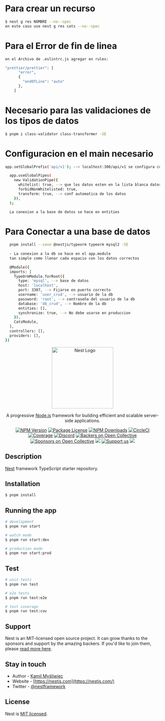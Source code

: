 <!-- ## Description -->
# Para crear un recurso

```bash
$ nest g res NOMBRE --no--spec
en este caso use nest g res cats --no--spec
```

# Para el Error de fin de linea

```bash
en el Archivo de .eslintrc.js agregar en rules:

"prettier/prettier": [
      "error",
      {
        "endOfLine": "auto"
      },
    ]
```

# Necesario para las validaciones de los tipos de datos

```bash
$ pnpm i class-validator class-transformer -SE
```

# Configuracion en el main necesario
```bash
app.setGlobalPrefix('api/v1'); --> localhost:300/api/v1 se configura como se quiera

  app.useGlobalPipes(
    new ValidationPipe({
      whitelist: true, --> que los datos esten en la lista blanca datos validos
      forbidNonWhitelisted: true,
      transform: true, --> conf automatica de los datos
    }),
  );
```

```bash
  La conexion a la base de datos se hace en entities
```

# Para Conectar a una base de datos

```bash 
  pnpm install --save @nestjs/typeorm typeorm mysql2 -SE
  
  - La conexion a la db se hace en el app.module
  tan simple como llenar cada espacio con los datos correctos

  @Module({
  imports: [
    TypeOrmModule.forRoot({
      type: 'mysql', --> base de datos
      host: 'localhost',
      port: 3307, --> Fijarse en puerto correcto
      username: 'user_crud', --> usuario de la db
      password: 'root', --> contraseña del usuario de la db
      database: 'db_crud', --> Nombre de la db
      entities: [],
      synchronize: true, --> No debe usarse en produccion
    }),
    CatsModule,
  ],
  controllers: [],
  providers: [],
})
```















<p align="center">
  <a href="http://nestjs.com/" target="blank"><img src="https://nestjs.com/img/logo-small.svg" width="200" alt="Nest Logo" /></a>
</p>

[circleci-image]: https://img.shields.io/circleci/build/github/nestjs/nest/master?token=abc123def456
[circleci-url]: https://circleci.com/gh/nestjs/nest

  <p align="center">A progressive <a href="http://nodejs.org" target="_blank">Node.js</a> framework for building efficient and scalable server-side applications.</p>
    <p align="center">
<a href="https://www.npmjs.com/~nestjscore" target="_blank"><img src="https://img.shields.io/npm/v/@nestjs/core.svg" alt="NPM Version" /></a>
<a href="https://www.npmjs.com/~nestjscore" target="_blank"><img src="https://img.shields.io/npm/l/@nestjs/core.svg" alt="Package License" /></a>
<a href="https://www.npmjs.com/~nestjscore" target="_blank"><img src="https://img.shields.io/npm/dm/@nestjs/common.svg" alt="NPM Downloads" /></a>
<a href="https://circleci.com/gh/nestjs/nest" target="_blank"><img src="https://img.shields.io/circleci/build/github/nestjs/nest/master" alt="CircleCI" /></a>
<a href="https://coveralls.io/github/nestjs/nest?branch=master" target="_blank"><img src="https://coveralls.io/repos/github/nestjs/nest/badge.svg?branch=master#9" alt="Coverage" /></a>
<a href="https://discord.gg/G7Qnnhy" target="_blank"><img src="https://img.shields.io/badge/discord-online-brightgreen.svg" alt="Discord"/></a>
<a href="https://opencollective.com/nest#backer" target="_blank"><img src="https://opencollective.com/nest/backers/badge.svg" alt="Backers on Open Collective" /></a>
<a href="https://opencollective.com/nest#sponsor" target="_blank"><img src="https://opencollective.com/nest/sponsors/badge.svg" alt="Sponsors on Open Collective" /></a>
  <a href="https://paypal.me/kamilmysliwiec" target="_blank"><img src="https://img.shields.io/badge/Donate-PayPal-ff3f59.svg"/></a>
    <a href="https://opencollective.com/nest#sponsor"  target="_blank"><img src="https://img.shields.io/badge/Support%20us-Open%20Collective-41B883.svg" alt="Support us"></a>
  <a href="https://twitter.com/nestframework" target="_blank"><img src="https://img.shields.io/twitter/follow/nestframework.svg?style=social&label=Follow"></a>
</p>
  <!--[![Backers on Open Collective](https://opencollective.com/nest/backers/badge.svg)](https://opencollective.com/nest#backer)
  [![Sponsors on Open Collective](https://opencollective.com/nest/sponsors/badge.svg)](https://opencollective.com/nest#sponsor)-->

## Description

[Nest](https://github.com/nestjs/nest) framework TypeScript starter repository.

## Installation

```bash
$ pnpm install
```

## Running the app

```bash
# development
$ pnpm run start

# watch mode
$ pnpm run start:dev

# production mode
$ pnpm run start:prod
```

## Test

```bash
# unit tests
$ pnpm run test

# e2e tests
$ pnpm run test:e2e

# test coverage
$ pnpm run test:cov
```

## Support

Nest is an MIT-licensed open source project. It can grow thanks to the sponsors and support by the amazing backers. If you'd like to join them, please [read more here](https://docs.nestjs.com/support).

## Stay in touch

- Author - [Kamil Myśliwiec](https://kamilmysliwiec.com)
- Website - [https://nestjs.com](https://nestjs.com/)
- Twitter - [@nestframework](https://twitter.com/nestframework)

## License

Nest is [MIT licensed](LICENSE).
